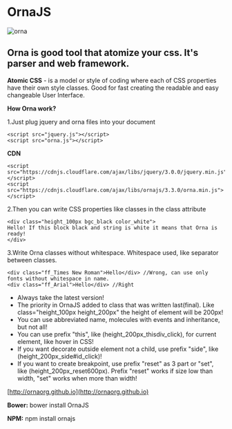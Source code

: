 # OrnaJS
![orna](http://ornaorg.github.io/img/ornaname.png)



Orna is good tool that atomize your css. It's parser and web framework.
-----------------------------------------------------------------------

**Atomic CSS** - is a model or style of coding where each of CSS properties have their own style classes. 
 Good for fast creating the readable and easy changeable User Interface.

**How Orna work?**

1.Just plug jquery and orna files into your document

    <script src="jquery.js"></script>
    <script src="orna.js"></script>
    
**CDN**

    <script src="https://cdnjs.cloudflare.com/ajax/libs/jquery/3.0.0/jquery.min.js"></script>
    <script src="https://cdnjs.cloudflare.com/ajax/libs/ornajs/3.3.0/orna.min.js"></script>
    
2.Then you can write CSS properties like classes in the class attribute

    <div class="height_100px bgc_black color_white">
    Hello! If this block black and string is white it means that Orna is ready!
    </div>
    
    

3.Write Orna classes without whitespace. Whitespace used, like
separator between classes. 

    <div class="ff_Times New Roman">Hello</div> //Wrong, can use only fonts without whitespace in name.
    <div class="ff_Arial">Hello</div> //Right 

 - Always take the latest version!
 - The priority in OrnaJS added to class that was written last(final).
   Like class="height_100px height_200px" the height of element will be
   200px!
 - You can use abbreviated name, molecules with events and inheritance,
   but not all!
 - You can use prefix "this", like (height_200px_thisdiv_click), for current element, like hover in CSS!
 - If you want decorate outside element not a child, use prefix "side",
   like (height_200px_side#id_click)!
 - If you want to create breakpoint, use prefix "reset" as 3 part or
   "set", like (height_200px_reset600px). Prefix "reset" works if size low than width, "set" works when
   more than width!
 


[http://ornaorg.github.io](http://ornaorg.github.io)

**Bower:** bower install OrnaJS

**NPM:** npm install ornajs
